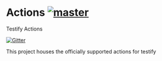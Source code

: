 # Actions [![master](https://travis-ci.org/testify/Actions.svg?branch=master)](https://travis-ci.org/testify/Actions)
Testify Actions

[![Gitter](https://badges.gitter.im/Join%20Chat.svg)](https://gitter.im/testify/testify?utm_source=badge&utm_medium=badge&utm_campaign=pr-badge)

This project houses the officially supported actions for testify
